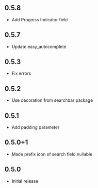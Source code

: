 ## 0.5.8

* Add Progress Indicator field

## 0.5.7

* Update easy_autocomplete

## 0.5.3

* Fix errors

## 0.5.2

* Use decoration from searchbar package

## 0.5.1

* Add padding parameter

## 0.5.0+1

* Made prefix icon of search field nullable

## 0.5.0

* Initial release